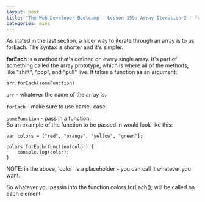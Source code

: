 ```yaml
---
layout: post
title: "The Web Developer Bootcamp - Lesson 159: Array Iteration 2 - forEach"
categories: misc
---
```


As stated in the last section, a nicer way to iterate through an array is to us forEach. The syntax is shorter and it's simpler. 

**forEach** is a method that's defined on every single array. It's part of something called the array prototype, which is where all of the methods, like "shift", "pop", and "pull" live. 
It takes a function as an argument:
```
arr.forEach(someFunction)
```
`arr` - whatever the name of the array is.

`forEach` - make sure to use camel-case.

`someFunction` - pass in a function.
<br>
So an example of the function to be passed in would look like this:
```
var colors = ["red", "orange", "yellow", "green"];

colors.forEach(function(color) {
    console.log(color);
}
```
NOTE: in the above, 'color' is a placeholder - you can call it whatever you want.

So whatever you passin into the function colors.forEach(); will be called on each element.
